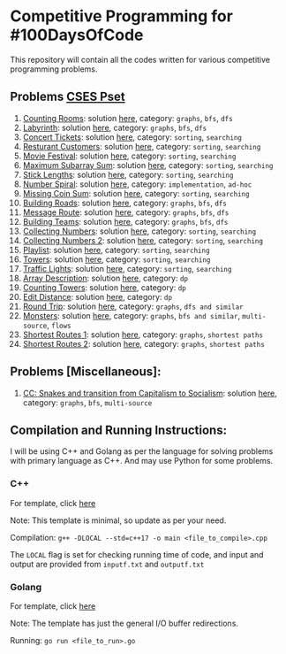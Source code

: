 # Competitive Programming for #100DaysOfCode

This repository will contain all the codes written for various competitive programming problems.

## Problems [CSES Pset](https://cses.fi/problemset/)

1. [Counting Rooms](https://cses.fi/problemset/task/1192): solution [here](/counting-rooms.cpp), category: `graphs`, `bfs`, `dfs`
2. [Labyrinth](https://cses.fi/problemset/task/1193): solution [here](/labyrinth.cpp), category: `graphs`, `bfs`, `dfs`
3. [Concert Tickets](https://cses.fi/problemset/task/1091): solution [here](/concert-tickets.cpp), category: `sorting`, `searching`
4. [Resturant Customers](https://cses.fi/problemset/task/1619): solution [here](/resturant-customers.cpp), category: `sorting`, `searching`
5. [Movie Festival](https://cses.fi/problemset/task/1629): solution [here](/movie-festival.cpp), category: `sorting`, `searching`
6. [Maximum Subarray Sum](https://cses.fi/problemset/task/1643): solution [here](/max-subarray-sum.cpp), category: `sorting`, `searching`
7. [Stick Lengths](https://cses.fi/problemset/task/1074): solution [here](/stick-lengths.cpp), category: `sorting`, `searching`
8. [Number Spiral](https://cses.fi/problemset/task/1071): solution [here](/number-spiral.cpp), category: `implementation`, `ad-hoc`
9. [Missing Coin Sum](https://cses.fi/problemset/task/2183): solution [here](/missing-coin-sum.cpp), category: `sorting`, `searching`
10. [Building Roads](https://cses.fi/problemset/task/1666): solution [here](/building-roads.cpp), category: `graphs`, `bfs`, `dfs`
11. [Message Route](https://cses.fi/problemset/task/1667): solution [here](/message-route.cpp), category: `graphs`, `bfs`, `dfs`
10. [Building Teams](https://cses.fi/problemset/task/1668): solution [here](/building-teams.cpp), category: `graphs`, `bfs`, `dfs`
11. [Collecting Numbers](https://cses.fi/problemset/task/2216): solution [here](/collecting-numbers.cpp), category: `sorting`, `searching`
12. [Collecting Numbers 2](https://cses.fi/problemset/task/2217): solution [here](/collecting-numbers-2.cpp), category: `sorting`, `searching`
13. [Playlist](https://cses.fi/problemset/task/1141): solution [here](/playlist.cpp), category: `sorting`, `searching`
14. [Towers](https://cses.fi/problemset/task/1073): solution [here](/towers.cpp), category: `sorting`, `searching`
15. [Traffic Lights](https://cses.fi/problemset/task/1163): solution [here](/traffic-lights.cpp), category: `sorting`, `searching`
16. [Array Description](https://cses.fi/problemset/task/1746): solution [here](/array-description.cpp), category: `dp`
17. [Counting Towers](https://cses.fi/problemset/task/2413): solution [here](/counting-towers.cpp), category: `dp`
18. [Edit Distance](https://cses.fi/problemset/task/1639): solution [here](/edit-distance.cpp), category: `dp`
19. [Round Trip](https://cses.fi/problemset/task/1669/): solution [here](/round-trip.cpp), category: `graphs`, `dfs and similar`
20. [Monsters](https://cses.fi/problemset/task/1194): solution [here](/monsters.cpp), category: `graphs`, `bfs and similar`, `multi-source`, `flows`
21. [Shortest Routes 1](https://cses.fi/problemset/task/1671): solution [here](/shortest-route-1.cpp), category: `graphs`, `shortest paths`
22. [Shortest Routes 2](https://cses.fi/problemset/task/1672): solution [here](/shortest-route-2.cpp), category: `graphs`, `shortest paths`



## Problems [Miscellaneous]:

1. [CC: Snakes and transition from Capitalism to Socialism](https://www.codechef.com/problems/SNSOCIAL): solution [here](/code-chef/SNSOCIAL.cpp), category: `graphs`, `bfs`, `multi-source`

## Compilation and Running Instructions:

I will be using C++ and Golang as per the language for solving problems with primary language as C++. And may use Python for some problems.

### **C++**

For template, click [here](https://gist.github.com/mehrankamal/e4809a531045caf5445770fc6311982f)

Note: This template is minimal, so update as per your need.

Compilation: `g++ -DLOCAL --std=c++17 -o main <file_to_compile>.cpp`

The `LOCAL` flag is set for checking running time of code, and input and output are provided from `inputf.txt` and `outputf.txt`

### **Golang**

For template, click [here](https://gist.github.com/mehrankamal/e4809a531045caf5445770fc6311982f)

Note: The template has just the general I/O buffer redirections.

Running: `go run <file_to_run>.go`

